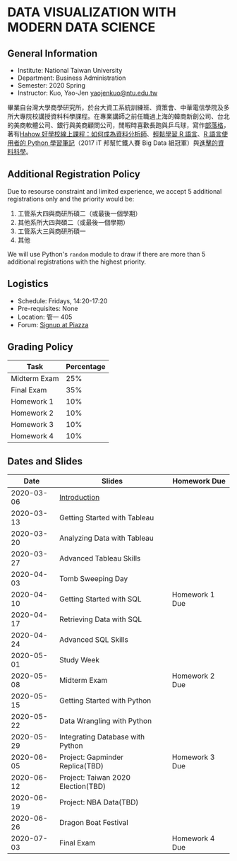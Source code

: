 # DATA VISUALIZATION WITH MODERN DATA SCIENCE

## General Information

- Institute: National Taiwan University
- Department: Business Administration
- Semester: 2020 Spring
- Instructor: Kuo, Yao-Jen <yaojenkuo@ntu.edu.tw>

畢業自台灣大學商學研究所，於台大資工系統訓練班、資策會、中華電信學院及多所大專院校講授資料科學課程。在專業講師之前任職過上海的韓商新創公司、台北的美商軟體公司、銀行與美商顧問公司，閒暇時喜歡長跑與乒乓球，寫作[部落格](https://medium.com/datainpoint)，著有[Hahow 好學校線上課程：如何成為資料分析師](https://hahow.in/cr/dajourney)、[輕鬆學習 R 語言](https://www.datainpoint.com/r-essentials/)、[R 語言使用者的 Python 學習筆記](http://ithelp.ithome.com.tw/users/20103511/ironman/1077)（2017 iT 邦幫忙鐵人賽 Big Data 組冠軍）與[進擊的資料科學](https://www.datainpoint.com/data-science-in-action/)。

## Additional Registration Policy

Due to resourse constraint and limited experience, we accept 5 additional registrations only and the priority would be:

1. 工管系大四與商研所碩二（或最後一個學期）
2. 其他系所大四與碩二（或最後一個學期）
3. 工管系大三與商研所碩一
4. 其他

We will use Python's `random` module to draw if there are more than 5 additional registrations with the highest priority.

## Logistics

- Schedule: Fridays, 14:20-17:20
- Pre-requisites: None
- Location: 管一 405
- Forum: [Signup at Piazza](https://piazza.com/ntu.edu.tw/spring2020/ba4009)

## Grading Policy

|Task|Percentage|
|----|----------|
|Midterm Exam|25%|
|Final Exam|35%|
|Homework 1|10%|
|Homework 2|10%|
|Homework 3|10%|
|Homework 4|10%|

## Dates and Slides

|Date|Slides|Homework Due|
|----|------|------------|
|2020-03-06|[Introduction](https://yaojenkuo.io/viz_and_modern_ds_2020_spring/00-introduction.slides.html)||
|2020-03-13|Getting Started with Tableau||
|2020-03-20|Analyzing Data with Tableau||
|2020-03-27|Advanced Tableau Skills||
|2020-04-03|Tomb Sweeping Day||
|2020-04-10|Getting Started with SQL|Homework 1 Due|
|2020-04-17|Retrieving Data with SQL||
|2020-04-24|Advanced SQL Skills||
|2020-05-01|Study Week||
|2020-05-08|Midterm Exam|Homework 2 Due|
|2020-05-15|Getting Started with Python||
|2020-05-22|Data Wrangling with Python||
|2020-05-29|Integrating Database with Python||
|2020-06-05|Project: Gapminder Replica(TBD)|Homework 3 Due|
|2020-06-12|Project: Taiwan 2020 Election(TBD)||
|2020-06-19|Project: NBA Data(TBD)||
|2020-06-26|Dragon Boat Festival||
|2020-07-03|Final Exam|Homework 4 Due|